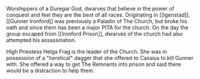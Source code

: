 Worshippers of a Duregar God, dwarves that believe in the power of conquest and feel they are the best of all races. Originating in [[Igenstad]]. [[Gunner Ironford]] was previously a Paladin of The Church, but broke his oath and since them has been a major PITA for the church. On the day the group escaped from [[Ironford Prison]], dwarves of the church had also attempted his assassination.

High Priestess Helga Frag is the leader of the Church. She was in possession of a "heretical" dagger that she offered to Cassius to kill Gunner with. She offered a way to get The Remnants into prison and said there would be a distraction to help them.